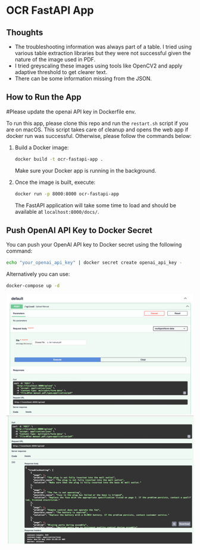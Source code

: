   # OCR FastAPI App

## Thoughts
- The troubleshooting information was always part of a table. I tried using various table extraction libraries but they were not successful given the nature of the image used in PDF.
- I tried greyscaling these images using tools like OpenCV2 and apply adaptive threshold to get clearer text.
- There can be some information missing from the JSON.

## How to Run the App

#Please update the openai API key in Dockerfile env.

To run this app, please clone this repo and run the `restart.sh` script if you are on macOS. This script takes care of cleanup and opens the web app if docker run was successful. Otherwise, please follow the commands below:

1. Build a Docker image:
    ```bash
    docker build -t ocr-fastapi-app .
    ```
   Make sure your Docker app is running in the background.

2. Once the image is built, execute:
    ```bash
    docker run -p 8000:8000 ocr-fastapi-app
    ```
   The FastAPI application will take some time to load and should be available at `localhost:8000/docs/`.

## Push OpenAI API Key to Docker Secret
You can push your OpenAI API key to Docker secret using the following command:
```bash
echo "your_openai_api_key" | docker secret create openai_api_key -
```
Alternatively you can use:
```bash
docker-compose up -d
```

![Alt text](bridgesocial/upload.jpg?raw=true "upload screen")
![Output](output.jpg)


